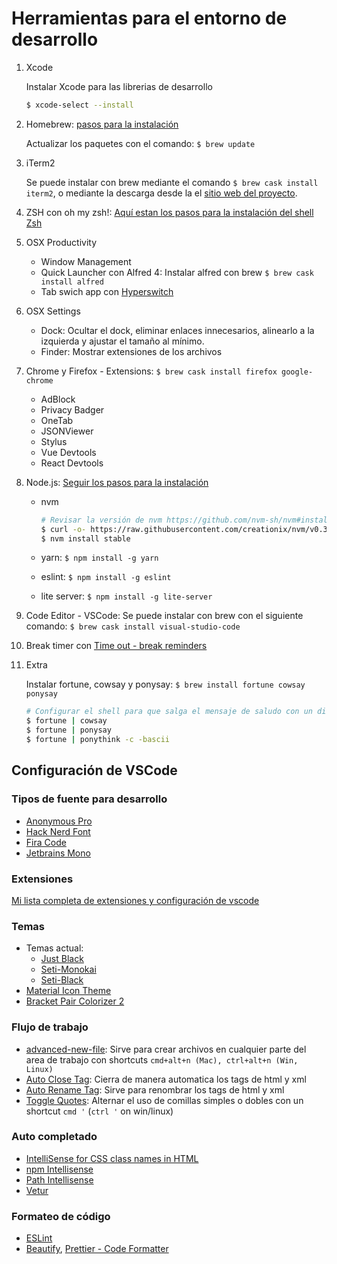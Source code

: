 # Herramientas para el entorno de desarrollo

1. Xcode

   Instalar Xcode para las librerias de desarrollo

   ```bash
   $ xcode-select --install
   ```

2. Homebrew: [pasos para la instalación](https://github.com/lgzarturo/devops_notes/blob/master/developer/environment.md#instalar-homebrew)

   Actualizar los paquetes con el comando: `$ brew update`

3. iTerm2

   Se puede instalar con brew mediante el comando `$ brew cask install iterm2`, o mediante la descarga desde la el [sitio web del proyecto](https://github.com/lgzarturo/devops_notes/blob/master/developer/environment.md#terminal).

4. ZSH con oh my zsh!: [Aquí estan los pasos para la instalación del shell Zsh](https://github.com/lgzarturo/devops_notes/blob/master/developer/environment.md#instalar-zsh)

5. OSX Productivity

   - Window Management
   - Quick Launcher con Alfred 4: Instalar alfred con brew `$ brew cask install alfred`
   - Tab swich app con [Hyperswitch](https://bahoom.com/hyperswitch)

6. OSX Settings

   - Dock: Ocultar el dock, eliminar enlaces innecesarios, alinearlo a la izquierda y ajustar el tamaño al mínimo.
   - Finder: Mostrar extensiones de los archivos

7. Chrome y Firefox - Extensions: `$ brew cask install firefox google-chrome`

   - AdBlock
   - Privacy Badger
   - OneTab
   - JSONViewer
   - Stylus
   - Vue Devtools
   - React Devtools

8. Node.js: [Seguir los pasos para la instalación](https://github.com/lgzarturo/devops_notes/blob/master/developer/environment.md#instalar-nodejs)

   - nvm

     ```bash
     # Revisar la versión de nvm https://github.com/nvm-sh/nvm#installing-and-updating
     $ curl -o- https://raw.githubusercontent.com/creationix/nvm/v0.35.3/install.sh | bash
     $ nvm install stable
     ```

   - yarn: `$ npm install -g yarn`

   - eslint: `$ npm install -g eslint`

   - lite server: `$ npm install -g lite-server`

9. Code Editor - VSCode: Se puede instalar con brew con el siguiente comando: `$ brew cask install visual-studio-code`

10. Break timer con [Time out - break reminders](https://apps.apple.com/mx/app/time-out-break-reminders/id402592703?mt=12)

11. Extra

    Instalar fortune, cowsay y ponysay: `$ brew install fortune cowsay ponysay`

    ```bash
    # Configurar el shell para que salga el mensaje de saludo con un dibujo en pixel art
    $ fortune | cowsay
    $ fortune | ponysay
    $ fortune | ponythink -c -bascii
    ```

## Configuración de VSCode

### Tipos de fuente para desarrollo

- [Anonymous Pro](https://www.marksimonson.com/fonts/view/anonymous-pro)
- [Hack Nerd Font](https://github.com/ryanoasis/nerd-fonts)
- [Fira Code](https://github.com/tonsky/FiraCode)
- [Jetbrains Mono](https://www.jetbrains.com/es-es/lp/mono/#how-to-install)

### Extensiones

[Mi lista completa de extensiones y configuración de vscode](https://gist.github.com/lgzarturo/b358672f882f22841567bc0755629050#file-extensions-json)

### Temas

- Temas actual:
  - [Just Black](https://marketplace.visualstudio.com/items?itemName=nur.just-black)
  - [Seti-Monokai](https://marketplace.visualstudio.com/items?itemName=SmukkeKim.theme-setimonokai)
  - [Seti-Black](https://marketplace.visualstudio.com/items?itemName=bobsparadox.seti-black)
- [Material Icon Theme](https://marketplace.visualstudio.com/items?itemName=PKief.material-icon-theme)
- [Bracket Pair Colorizer 2](https://marketplace.visualstudio.com/items?itemName=CoenraadS.bracket-pair-colorizer-2)

### Flujo de trabajo

- [advanced-new-file](https://marketplace.visualstudio.com/items?itemName=patbenatar.advanced-new-file): Sirve para crear archivos en cualquier parte del area de trabajo con shortcuts `cmd+alt+n (Mac), ctrl+alt+n (Win, Linux)`
- [Auto Close Tag](https://marketplace.visualstudio.com/items?itemName=formulahendry.auto-close-tag): Cierra de manera automatica los tags de html y xml
- [Auto Rename Tag](https://marketplace.visualstudio.com/items?itemName=formulahendry.auto-rename-tag): Sirve para renombrar los tags de html y xml
- [Toggle Quotes](https://marketplace.visualstudio.com/items?itemName=BriteSnow.vscode-toggle-quotes): Alternar el uso de comillas simples o dobles con un shortcut `cmd '` (`ctrl '` on win/linux)

### Auto completado

- [IntelliSense for CSS class names in HTML](https://marketplace.visualstudio.com/items?itemName=Zignd.html-css-class-completion)
- [npm Intellisense](https://marketplace.visualstudio.com/items?itemName=christian-kohler.npm-intellisense)
- [Path Intellisense](https://marketplace.visualstudio.com/items?itemName=christian-kohler.path-intellisense)
- [Vetur](https://marketplace.visualstudio.com/items?itemName=octref.vetur)

### Formateo de código

- [ESLint](https://marketplace.visualstudio.com/items?itemName=dbaeumer.vscode-eslint)
- [Beautify](https://marketplace.visualstudio.com/items?itemName=HookyQR.beautify), [Prettier - Code Formatter](https://marketplace.visualstudio.com/items?itemName=esbenp.prettier-vscode)
